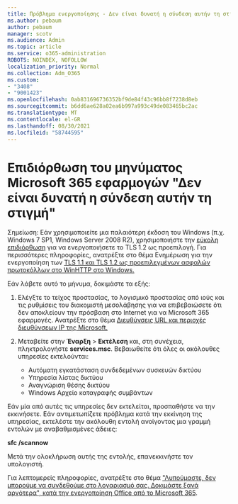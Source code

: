 ```yaml
---
title: Πρόβλημα ενεργοποίησης - Δεν είναι δυνατή η σύνδεση αυτήν τη στιγμή
ms.author: pebaum
author: pebaum
manager: scotv
ms.audience: Admin
ms.topic: article
ms.service: o365-administration
ROBOTS: NOINDEX, NOFOLLOW
localization_priority: Normal
ms.collection: Adm_O365
ms.custom:
- "3408"
- "9001423"
ms.openlocfilehash: 0ab831696736352bf9de84f43c96bb8f7238d8eb
ms.sourcegitcommit: b6dd6ae628a02ea6b997a993c49de083465bc2ac
ms.translationtype: MT
ms.contentlocale: el-GR
ms.lasthandoff: 08/30/2021
ms.locfileid: "58744595"
---
```

# <a name="fixing-the-microsoft-365-apps-we-are-unable-to-connect-right-now-message"></a>Επιδιόρθωση του μηνύματος Microsoft 365 εφαρμογών "Δεν είναι δυνατή η σύνδεση αυτήν τη στιγμή"

Σημείωση: Εάν χρησιμοποιείτε μια παλαιότερη έκδοση του Windows (π.χ. Windows 7 SP1, Windows Server 2008 R2), χρησιμοποιήστε την [εύκολη επιδιόρθωση](https://download.microsoft.com/download/0/6/5/0658B1A7-6D2E-474F-BC2C-D69E5B9E9A68/MicrosoftEasyFix51044.msi) για να ενεργοποιήσετε το TLS 1.2 ως προεπιλογή. Για περισσότερες πληροφορίες, ανατρέξτε στο θέμα Ενημέρωση για την ενεργοποίηση των [TLS 1.1 και TLS 1.2 ως προεπιλεγμένων ασφαλών πρωτοκόλλων στο WinHTTP στο Windows.](https://support.microsoft.com/topic/update-to-enable-tls-1-1-and-tls-1-2-as-default-secure-protocols-in-winhttp-in-windows-c4bd73d2-31d7-761e-0178-11268bb10392)

Εάν λάβετε αυτό το μήνυμα, δοκιμάστε τα εξής:

1. Ελέγξτε το τείχος προστασίας, το λογισμικό προστασίας από ιούς και τις ρυθμίσεις του διακομιστή μεσολάβησης για να επιβεβαιώσετε ότι δεν αποκλείουν την πρόσβαση στο Internet για να Microsoft 365 εφαρμογές. Ανατρέξτε στο θέμα [Διευθύνσεις URL και περιοχές διευθύνσεων IP της Microsoft.](https://docs.microsoft.com/office365/enterprise/urls-and-ip-address-ranges)

2. Μεταβείτε στην **Έναρξη**  >  **Εκτέλεση** και, στη συνέχεια, πληκτρολογήστε **services.msc**. Βεβαιωθείτε ότι όλες οι ακόλουθες υπηρεσίες εκτελούνται:
    - Αυτόματη εγκατάσταση συνδεδεμένων συσκευών δικτύου
    - Υπηρεσία λίστας δικτύου
    - Αναγνώριση θέσης δικτύου
    - Windows Αρχείο καταγραφής συμβάντων

Εάν μία από αυτές τις υπηρεσίες δεν εκτελείται, προσπαθήστε να την εκκινήσετε. Εάν αντιμετωπίζετε πρόβλημα κατά την εκκίνηση της υπηρεσίας, εκτελέστε την ακόλουθη εντολή ανοίγοντας μια γραμμή εντολών με αναβαθμισμένες άδειες:

**sfc /scannow**

Μετά την ολοκλήρωση αυτής της εντολής, επανεκκινήστε τον υπολογιστή.

Για λεπτομερείς πληροφορίες, ανατρέξτε στο θέμα ["Λυπούμαστε, δεν μπορούμε να συνδεθούμε στο λογαριασμό σας. Δοκιμάστε ξανά αργότερα", κατά την ενεργοποίηση Office από το Microsoft 365](https://docs.microsoft.com/office/troubleshoot/activation-installation/issue-when-activate-office-from-office-365).